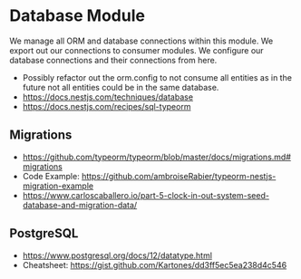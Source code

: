 # Database Module

We manage all ORM and database connections within this module. We export out our connections to consumer modules. We configure our database connections and their connections from here.

- Possibly refactor out the orm.config to not consume all entities as in the future not all entities could be in the same database.
- https://docs.nestjs.com/techniques/database
- https://docs.nestjs.com/recipes/sql-typeorm

## Migrations

- https://github.com/typeorm/typeorm/blob/master/docs/migrations.md#migrations
- Code Example: https://github.com/ambroiseRabier/typeorm-nestjs-migration-example
- https://www.carloscaballero.io/part-5-clock-in-out-system-seed-database-and-migration-data/

## PostgreSQL

- https://www.postgresql.org/docs/12/datatype.html
- Cheatsheet: https://gist.github.com/Kartones/dd3ff5ec5ea238d4c546